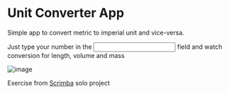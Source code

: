 # Unit Converter App

Simple app to convert metric to imperial unit and vice-versa.

Just type your number in the <input> field and watch conversion for length, volume and mass

![image](https://github.com/Fvolante/unit_converter/assets/82406872/78d4b7cd-8c63-4488-907e-3f1ef28a9d4f)

Exercise from [Scrimba](https://scrimba.com/) solo project


